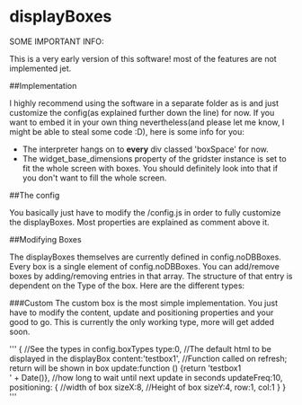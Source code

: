 # displayBoxes

SOME IMPORTANT INFO:

This is a very early version of this software! most of the features are not implemented jet.

##Implementation

I highly recommend using the software in a separate folder as is and just customize the config(as explained further down the line) for now. If you want to embed it in your own thing nevertheless(and please let me know, I might be able to steal some code :D), here is some info for you:
- The interpreter hangs on to **every** div classed 'boxSpace' for now.
- The widget_base_dimensions property of the gridster instance is set to fit the whole screen with boxes. You should definitely look into that if you don't want to fill the whole screen.

##The config

You basically just have to modify the /config.js in order to fully customize the displayBoxes. Most properties are explained as comment above it.

##Modifying Boxes

The displayBoxes themselves are currently defined in config.noDBBoxes. Every box is a single element of config.noDBBoxes. You can add/remove boxes by adding/removing entries in that array. The structure of that entry is dependent on the Type of the box. Here are the different types:

###Custom
The custom box is the most simple implementation. You just have to modify the content, update and positioning properties and your good to go.
This is currently the only working type, more will get added soon.

'''
{
  //See the types in config.boxTypes
  type:0,
  //The default html to be displayed in the displayBox
  content:'testbox1',
  //Function called on refresh; return will be shown in box
  update:function () {return 'testbox1<br>' + Date()},
  //how long to wait until next update in seconds
  updateFreq:10,
  positioning: {
    //width of box
    sizeX:8,
    //Height of box
    sizeY:4,
    row:1,
    col:1
  }
}
'''
